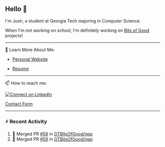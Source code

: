## Hello 👋

I'm Josh, a student at Georgia Tech majoring in Computer Science.

When I'm not working on school, I'm definitely working on [Bits of Good](https://bitsofgood.org) projects!

---

📖 Learn More About Me:

* [Personal Website](https://mcfarl.in)

* [Resume](https://www.dropbox.com/s/xak4fdv0h2ghhhy/JoshuaMcFarlin_Resume.pdf?dl=0)

---

📫 How to reach me:

[![Connect on LinkedIn](https://img.shields.io/badge/--linkedin?label=LinkedIn&logo=LinkedIn&style=social)](https://www.linkedin.com/in/joshmcfarlin)

[Contact Form](https://mcfarl.in/contact)

---

### :zap: Recent Activity

<!--START_SECTION:activity-->
1. 🎉 Merged PR [#58](https://github.com/GTBitsOfGood/npp/pull/58) in [GTBitsOfGood/npp](https://github.com/GTBitsOfGood/npp)
2. 🎉 Merged PR [#59](https://github.com/GTBitsOfGood/npp/pull/59) in [GTBitsOfGood/npp](https://github.com/GTBitsOfGood/npp)
<!--END_SECTION:activity-->
